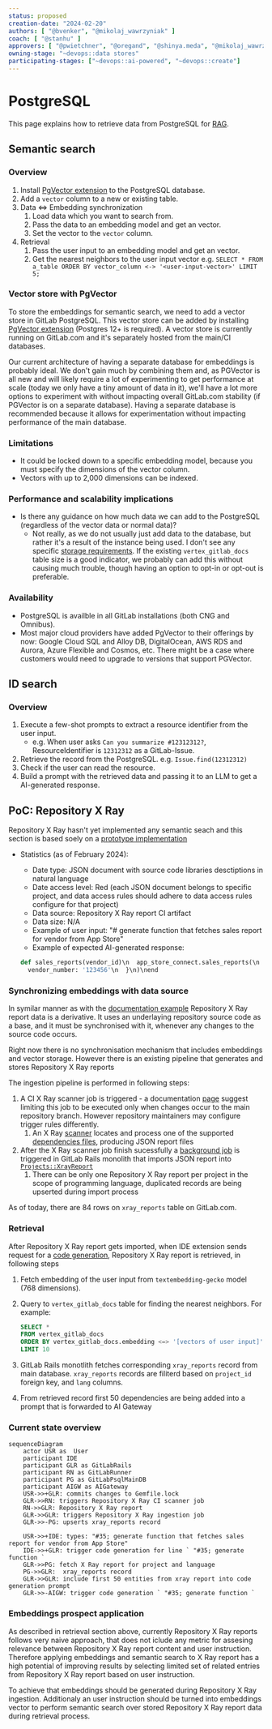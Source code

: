 ```yaml
---
status: proposed
creation-date: "2024-02-20"
authors: [ "@bvenker", "@mikolaj_wawrzyniak" ]
coach: [ "@stanhu" ]
approvers: [ "@pwietchner", "@oregand", "@shinya.meda", "@mikolaj_wawrzyniak" ]
owning-stage: "~devops::data stores"
participating-stages: ["~devops::ai-powered", "~devops::create"]
---
```


# PostgreSQL

This page explains how to retrieve data from PostgreSQL for [RAG](index.md).

## Semantic search

### Overview

1. Install [PgVector extension](#vector-store-with-pgvector) to the PostgreSQL database.
1. Add a `vector` column to a new or existing table.
1. Data <=> Embedding synchronization
    1. Load data which you want to search from.
    1. Pass the data to an embedding model and get an vector.
    1. Set the vector to the `vector` column.
1. Retrieval
    1. Pass the user input to an embedding model and get an vector.
    1. Get the nearest neighbors to the user input vector e.g. `SELECT * FROM a_table ORDER BY vector_column <-> '<user-input-vector>' LIMIT 5;`

### Vector store with PgVector

To store the embeddings for semantic search, we need to add a vector store in GitLab PostgreSQL.
This vector store can be added by installing [PgVector extension](https://github.com/pgvector/pgvector) (Postgres 12+ is required).
A vector store is currently running on GitLab.com and it's separately hosted from the main/CI databases.

Our current architecture of having a separate database for embeddings is probably ideal. We don't gain much by combining them and, as PGVector is all new and will likely require a lot of experimenting to get performance at scale (today we only have a tiny amount of data in it), we'll have a lot more options to experiment with without impacting overall GitLab.com stability (if PGVector is on a separate database). Having a separate database is recommended because it allows for experimentation without impacting performance of the main database.

### Limitations

- It could be locked down to a specific embedding model, because you must specify the dimensions of the vector column.
- Vectors with up to 2,000 dimensions can be indexed.

### Performance and scalability implications

- Is there any guidance on how much data we can add to the PostgreSQL (regardless of the vector data or normal data)?
  - Not really, as we do not usually just add data to the database, but rather it's a result of the instance being used. I don't see any specific [storage requirements](../../../install/requirements.md#storage). If the existing `vertex_gitlab_docs` table size is a good indicator, we probably can add this without causing much trouble, though having an option to opt-in or opt-out is preferable.

### Availability

- PostgreSQL is availble in all GitLab installations (both CNG and Omnibus).
- Most major cloud providers have added PgVector to their offerings by now: Google Cloud SQL and Alloy DB, DigitalOcean, AWS RDS and Aurora, Azure Flexible and Cosmos, etc. There might be a case where customers would need to upgrade to versions that support PGVector.

## ID search

### Overview

1. Execute a few-shot prompts to extract a resource identifier from the user input.
    - e.g. When user asks `Can you summarize #12312312?`, ResourceIdentifier is `12312312` as a GitLab-Issue.
1. Retrieve the record from the PostgreSQL. e.g. `Issue.find(12312312)`
1. Check if the user can read the resource.
1. Build a prompt with the retrieved data and passing it to an LLM to get a AI-generated response.

## PoC: Repository X Ray

Repository X Ray hasn't yet implemented any semantic seach and this section is based soely on a [prototype implementation](https://gitlab.com/gitlab-org/gitlab/-/merge_requests/142912)

- Statistics (as of February 2024):
  - Date type: JSON document with source code libraries desctiptions in natural language
  - Date access level: Red (each JSON document belongs to specific project, and data access rules should adhere to data access rules configure for that project)
  - Data source: Repository X Ray report CI artifact
  - Data size: N/A
  - Example of user input: "# generate function that fetches sales report for vendor from App Store"
  - Example of expected AI-generated response: 
  
  ```python
  def sales_reports(vendor_id)\n  app_store_connect.sales_reports(\n  filter: {\n    report_type: 'SALES',\n    report_sub_type: 'SUMMARY',\n    frequency: 'DAILY',
    vendor_number: '123456'\n  }\n)\nend
    ```

### Synchronizing embeddings with data source

In symilar manner as with the [documentation example](../gitlab_duo_rag/postgresql.md#retrieve-gitlab-documentation) Repository X Ray report data is a derivative. It uses an underlaying repository source code as a base,
and it must be synchronised with it, whenever any changes to the source code occurs.

Right now there is no synchronisation mechanism that includes embeddings and vector storage. However there is an existing pipeline that generates and stores Repository X Ray reports

The ingestion pipeline is performed in following steps:

1. A CI X Ray scanner job is triggered - a documentation [page](../../../user/project/repository/code_suggestions/repository_xray.md#enable-repository-x-ray) suggest limiting this job to be executed only when changes occur to the main repository branch. However repository maintainers may configure trigger rules differently.
   1. An X Ray [scanner](https://gitlab.com/gitlab-org/code-creation/repository-x-ray) locates and process one of the supported [dependencies files](../../../user/project/repository/code_suggestions/repository_xray.md#supported-languages-and-package-managers), producing JSON report files
1. After the X Ray scanner job finish sucessfully a [background job](https://gitlab.com/gitlab-org/gitlab/-/blob/c6b2f18eaf0b78a4e0012e88f28d643eb0dfb1c2/ee/app/workers/ai/store_repository_xray_worker.rb#L18) is triggered in GitLab Rails monolith that imports JSON report into [`Projects::XrayReport`](https://gitlab.com/gitlab-org/gitlab/-/blob/bc2ad40b4b026dd359e289cf2dc232de1a2d3227/ee/app/models/projects/xray_report.rb#L22)
   1. There can be only one Repository X Ray report per project in the scope of programming language, duplicated records are being upserted during import process

As of today, there are 84 rows on `xray_reports` table on GitLab.com.

### Retrieval

After Repository X Ray report gets imported, when IDE extension sends request for a [code generation](../../../user/project/repository/code_suggestions/index.md), Repository X Ray report is retrieved, in following steps

1. Fetch embedding of the user input from `textembedding-gecko` model (768 dimensions).
1. Query to `vertex_gitlab_docs` table for finding the nearest neighbors. For example:

   ```sql
   SELECT *
   FROM vertex_gitlab_docs
   ORDER BY vertex_gitlab_docs.embedding <=> '[vectors of user input]'               -- nearest neighbors by cosine distance
   LIMIT 10
   ```

1. GitLab Rails monotlith fetches corresponding `xray_reports` record from main database. `xray_reports` records are filiterd based on `project_id` foreign key, and `lang` columns.
1. From retrieved record first 50 dependencies are being added into a prompt that is forwarded to AI Gateway

### Current state overview

```mermaid
sequenceDiagram
    actor USR as  User
    participant IDE
    participant GLR as GitLabRails
    participant RN as GitLabRunner
    participant PG as GitLabPsqlMainDB
    participant AIGW as AIGateway
    USR->>+GLR: commits changes to Gemfile.lock
    GLR->>RN: triggers Repository X Ray CI scanner job
    RN->>GLR: Repository X Ray report
    GLR->>GLR: triggers Repository X Ray ingestion job
    GLR->>-PG: upserts xray_reports record

    USR->>+IDE: types: "#35; generate function that fetches sales report for vendor from App Store"
    IDE->>+GLR: trigger code generation for line ` "#35; generate function `
    GLR->>PG: fetch X Ray report for project and language
    PG->>GLR:  xray_reports record
    GLR->>GLR: include first 50 entities from xray report into code generation prompt
    GLR->>-AIGW: trigger code generation ` "#35; generate function `
```

### Embeddings prospect application

As described in retrieval section above, currently Repository X Ray reports follows very naive approach, that does not iclude any metric for assesing relevance between Repository X Ray report content and user instruction. Therefore applying embeddings and semantic search to X Ray report has a high potential of improving results by selecting limited set of related entries from Repository X Ray report based on user instruction.

To achieve that embeddings should be generated during Repository X Ray ingestion. Additionaly an user instruction should be turned into embeddings vector to perform semantic search over stored Repository X Ray report data during retrieval process.
